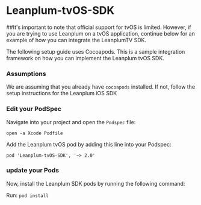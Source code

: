 # Leanplum-tvOS-SDK

##It's important to note that official support for tvOS is limited. However, if you are trying to use Leanplum on a tvOS application, continue below for an example of how you can integrate the LeanplumTV SDK.

The following setup guide uses Cocoapods. This is a sample integration framework on how you can implement the Leanplum tvOS SDK. 

### Assumptions

We are assuming that you already have `cocoapods` installed. If not, follow the setup instructions for the Leanplum iOS SDK

### Edit your PodSpec
Navigate into your project and open the `Podspec` file:

`open -a Xcode Podfile`

Add the Leanplum tvOS pod by adding this line into your Podspec:

`pod 'Leanplum-tvOS-SDK', '~> 2.0'`

### update your Pods
Now, install the Leanplum SDK pods by running the following command:

Run: `pod install`
